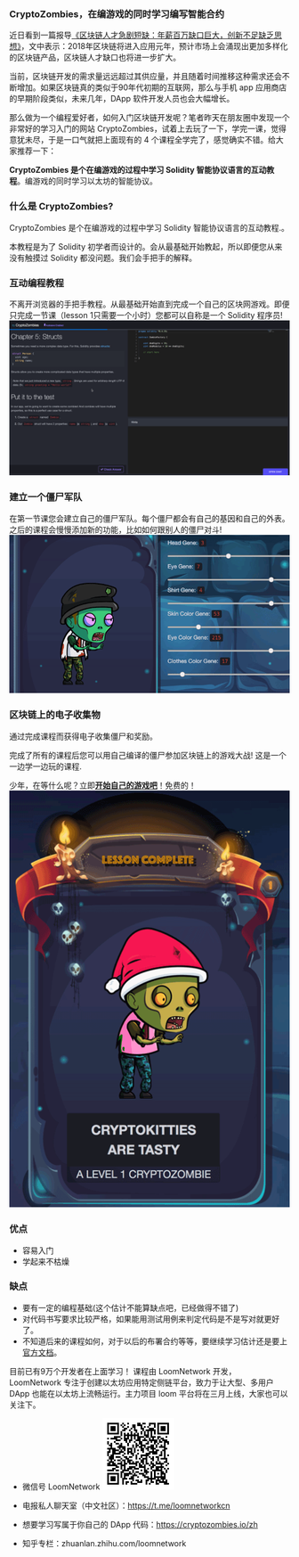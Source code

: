 ### CryptoZombies，在编游戏的同时学习编写智能合约

近日看到一篇报导[《区块链人才急剧短缺：年薪百万缺口巨大，创新不足缺乏思想》](tech.ifeng.com/a/20180220/44882858_0.shtml)，文中表示：2018年区块链将进入应用元年，预计市场上会涌现出更加多样化的区块链产品，区块链人才缺口也将进一步扩大。

当前，区块链开发的需求量远远超过其供应量，并且随着时间推移这种需求还会不断增加。如果区块链真的类似于90年代初期的互联网，那么与手机 app 应用商店的早期阶段类似，未来几年，DApp 软件开发人员也会大幅增长。

那么做为一个编程爱好者，如何入门区块链开发呢？笔者昨天在朋友圈中发现一个非常好的学习入门的网站 CryptoZombies，试着上去玩了一下，学完一课，觉得意犹未尽，于是一口气就把上面现有的 4 个课程全学完了，感觉确实不错。给大家推荐一下：

**CryptoZombies 是个在编游戏的过程中学习 Solidity 智能协议语言的互动教程**。编游戏的同时学习以太坊的智能协议。

### 什么是 CryptoZombies?

CryptoZombies 是个在编游戏的过程中学习 Solidity 智能协议语言的互动教程.。

本教程是为了 Solidity 初学者而设计的。会从最基础开始教起，所以即便您从来没有触摸过 Solidity 都没问题。我们会手把手的解释。

### 互动编程教程
不离开浏览器的手把手教程。从最基础开始直到完成一个自己的区块网游戏。即便只完成一节课（lesson 1只需要一个小时）您都可以自称是一个 Solidity 程序员!
![](image/c1.png)

### 建立一个僵尸军队
在第一节课您会建立自己的僵尸军队。每个僵尸都会有自己的基因和自己的外表。之后的课程会慢慢添加新的功能，比如如何跟别人的僵尸对斗!
![](image/c2.png)

### 区块链上的电子收集物

通过完成课程而获得电子收集僵尸和奖励。

完成了所有的课程后您可以用自己编译的僵尸参加区块链上的游戏大战! 这是一个一边学一边玩的课程.

少年，在等什么呢？立即[**开始自己的游戏吧**](https://cryptozombies.io/zh/course/)！免费的！
![](image/c3.png)

### 优点
* 容易入门
* 学起来不枯燥

### 缺点
* 要有一定的编程基础(这个估计不能算缺点吧，已经做得不错了)
* 对代码书写要求比较严格，如果能用测试用例来判定代码是不是写对就更好了。
* 不知道后来的课程如何，对于以后的布署合约等等，要继续学习估计还是要上[官方文档](solidity.readthedocs.io/en/latest/)。

目前已有9万个开发者在上面学习！
课程由 LoomNetwork 开发， LoomNetwork 专注于创建以太坊应用特定侧链平台，致力于让大型、多用户 DApp 也能在以太坊上流畅运行。主力项目 loom 平台将在三月上线，大家也可以关注下。

* 微信号 LoomNetwork
![扫一扫加入](image/c-qrcode.bmp)

* 电报私人聊天室（中文社区）：https://t.me/loomnetworkcn
* 想要学习写属于你自己的 DApp 代码：https://cryptozombies.io/zh
* 知乎专栏：zhuanlan.zhihu.com/loomnetwork
